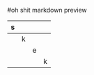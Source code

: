 #oh shit markdown preview

| s |   |   |   |
|---|---|---|---|
|   | k |   |   |
|   |   | e |   |  
|   |   |   | k |
